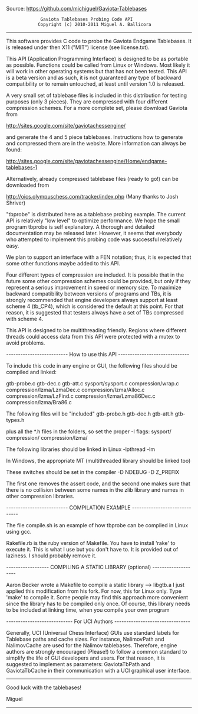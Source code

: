 Source: https://github.com/michiguel/Gaviota-Tablebases

                 Gaviota Tablebases Probing Code API
                Copyright (c) 2010-2011 Miguel A. Ballicora
-----------------------------------------------------------------------------

This software provides C code to probe the Gaviota Endgame Tablebases.
It is released under then X11 ("MIT") license (see license.txt).

This API (Application Programming Interface) is designed to be as portable 
as possible. Functions could be called from Linux or Windows. 
Most likely it will work in other operating systems but that has not been 
tested. This API is a beta version and as such, it is not guaranteed any 
type of backward compatibility or to remain untouched, at least until 
version 1.0 is released. 

A very small set of tablebase files is included in this distribution 
for testing purposes (only 3 pieces). They are compressed with four
different compression schemes. For a more complete set, please download 
Gaviota from

http://sites.google.com/site/gaviotachessengine/

and generate the 4 and 5 piece tablebases. Instructions how to generate
and compressed them are in the website. More information can always be found:

http://sites.google.com/site/gaviotachessengine/Home/endgame-tablebases-1

Alternatively, already compressed tablebase files (ready to go!) can be 
downloaded from

http://oics.olympuschess.com/tracker/index.php (Many thanks to Josh Shriver)

"tbprobe" is distributed here as a tablebase probing example. The current API
is relatively "low level" to optimize performance. We hope the small program 
tbprobe is self explanatory. A thorough and detailed documentation may be 
released later. However, it seems that everybody who attempted to implement
this probing code was successful relatively easy.

We plan to support an interface with a FEN notation; thus, it is expected 
that some other functions maybe added to this API.

Four different types of compression are included. It is possible that in the
future some other compression schemes could be provided, but only if they
represent a serious improvement in speed or memory size. To maximize
backward compatibility between versions of programs and TBs, it is strongly
recommended that engine developers always support at least scheme 4 (tb_CP4), 
which is considered the default at this point. For that reason, it is 
suggested that testers always have a set of TBs compressed with scheme 4.

This API is designed to be multithreading friendly. Regions where different 
threads could access data from this API were protected with a mutex to avoid
problems.

-------------------------- How to use this API ------------------------------

To include this code in any engine or GUI, the following files should be
compiled and linked:

gtb-probe.c
gtb-dec.c
gtb-att.c
sysport/sysport.c
compression/wrap.c
compression/lzma/LzmaDec.c
compression/lzma/Alloc.c
compression/lzma/LzFind.c
compression/lzma/Lzma86Dec.c
compression/lzma/Bra86.c

The following files will be "included" 
gtb-probe.h
gtb-dec.h
gtb-att.h
gtb-types.h

plus all the *.h files in the folders, so set the proper -I flags:
sysport/
compression/
compression/lzma/

The following libraries should be linked in Linux
-lpthread
-lm

In Windows, the appropriate MT (multithreaded library should be linked too)

These switches should be set in the compiler
-D NDEBUG
-D Z_PREFIX

The first one removes the assert code, and the second
one makes sure that there is no collision between some names in the 
zlib library and names in other compression libraries.

-------------------------- COMPILATION EXAMPLE ------------------------------

The file compile.sh is an example of how tbprobe can be
compiled in Linux using gcc.

Rakefile.rb is the ruby version of Makefile. You have to install 'rake'
to execute it. This is what I use but you don't have to. It is provided
out of laziness. I should probably remove it.

------------------ COMPILING A STATIC LIBRARY (optional) --------------------

Aaron Becker wrote a Makefile to compile a static library --> libgtb.a
I just applied this modification from his fork.
For now, this for Linux only. Type 'make' to compile it.
Some people may find this approach more convenient since the library
has to be compiled only once. Of course, this library needs to be included
at linking time, when you compile your own program

---------------------------- For UCI Authors --------------------------------

Generally, UCI (Universal Chess Interface) GUIs use standard labels for
Tablebase paths and cache sizes. For instance, NalimovPath and NalimovCache
are used for the Nalimov tablebases. Therefore, engine authors are strongly 
encouraged (Please!) to follow a common standard to simplify the life of GUI 
developers and users. For that reason, it is suggested to implement as 
parameters: GaviotaTbPath and GaviotaTbCache in their communication with a
UCI graphical user interface.

-----------------------------------------------------------------------------

Good luck with the tablebases!

Miguel

*****************************************************************************
